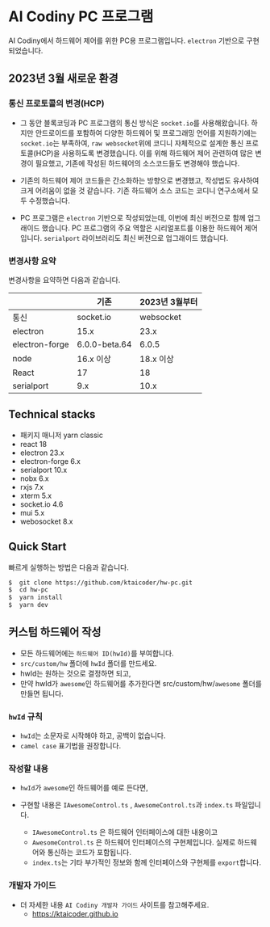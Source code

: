 # AI Codiny PC 프로그램

AI Codiny에서 하드웨어 제어를 위한 PC용 프로그램입니다. `electron` 기반으로 구현되었습니다.

## 2023년 3월 새로운 환경

### 통신 프로토콜의 변경(HCP)
- 그 동안 블록코딩과 PC 프로그램의 통신 방식은 `socket.io`를 사용해왔습니다. 하지만 안드로이드를 포함하여 다양한 하드웨어 및 프로그래밍 언어를 지원하기에는 `socket.io`는 부족하여, `raw websocket`위에 코디니 자체적으로 설계한 통신 프로토콜(HCP)을 사용하도록 변경했습니다. 이를 위해 하드웨어 제어 관련하여 많은 변경이 필요했고, 기존에 작성된 하드웨어의 소스코드들도 변경해야 했습니다.

- 기존의 하드웨어 제어 코드들은 간소화하는 방향으로 변경했고, 작성법도 유사하여 크게 어려움이 없을 것 같습니다. 기존 하드웨어 소스 코드는 코디니 연구소에서 모두 수정했습니다.

- PC 프로그램은 `electron` 기반으로 작성되었는데, 이번에 최신 버전으로 함께 업그래이드 했습니다. PC 프로그램의 주요 역할은 시리얼포트를 이용한 하드웨어 제어입니다. `serialport` 라이브러리도 최신 버전으로 업그래이드 했습니다.

### 변경사항 요약

변경사항을 요약하면 다음과 같습니다.

|                 | 기존           | 2023년 3월부터 |
| --------------- | -------------- | -------------- |
| 통신            | socket.io      | websocket      |
| electron        | 15.x           | 23.x           |
| electron-forge  | 6.0.0-beta.64  | 6.0.5          |
| node            | 16.x 이상      | 18.x 이상      |
| React           | 17             | 18             |
| serialport      | 9.x            | 10.x           |


## Technical stacks

- 패키지 매니저 yarn classic
- react 18
- electron 23.x
- electron-forge 6.x
- serialport 10.x
- nobx 6.x
- rxjs 7.x
- xterm 5.x
- socket.io 4.6
- mui 5.x
- webosocket 8.x



## Quick Start

빠르게 실행하는 방법은 다음과 같습니다.

```sh
$  git clone https://github.com/ktaicoder/hw-pc.git
$  cd hw-pc
$  yarn install
$  yarn dev
```


## 커스텀 하드웨어 작성

-  모든 하드웨어에는 `하드웨어 ID(hwId)`를 부여합니다.
-  `src/custom/hw` 폴더에 `hwId` 폴더를 만드세요. 
- hwId는 원하는 것으로 결정하면 되고, 
- 만약 hwId가 `awesome`인 하드웨어를 추가한다면 src/custom/hw/`awesome` 폴더를 만들면 됩니다.

### `hwId` 규칙
- `hwId`는 소문자로 시작해야 하고, 공백이 없습니다.
- `camel case` 표기법을 권장합니다.

### 작성할 내용

- `hwId`가 `awesome`인 하드웨어를 예로 든다면,

- 구현할 내용은  `IAwesomeControl.ts` , `AwesomeControl.ts`과 `index.ts` 파일입니다.
    - `IAwesomeControl.ts` 은 하드웨어 인터페이스에 대한 내용이고
    - `AwesomeControl.ts` 은 하드웨어 인터페이스의 구현체입니다. 실제로 하드웨어와 통신하는 코드가 포함됩니다.
    - `index.ts`는 기타 부가적인 정보와 함께 인터페이스와 구현체를 `export`합니다.

### 개발자 가이드
- 더 자세한 내용 `AI Codiny 개발자 가이드` 사이트를 참고해주세요.
    - https://ktaicoder.github.io
